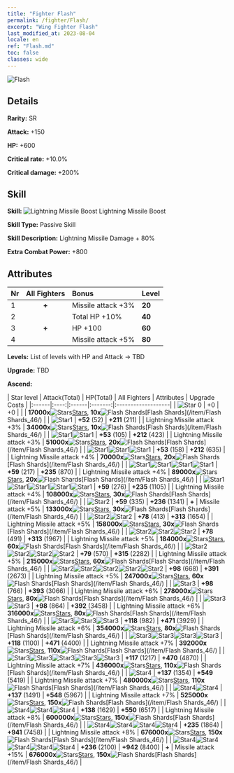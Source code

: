 ```yaml
---
title: "Fighter Flash"
permalink: /fighter/Flash/
excerpt: "Wing Fighter Flash"
last_modified_at: 2023-08-04
locale: en
ref: "Flash.md"
toc: false
classes: wide
---
```



 ![Flash](/images/ship/fj_img18.png)

## Details

 **Rarity:** SR 

 **Attack:** +150

 **HP:** +600

 **Critical rate:** +10.0%

 **Critical damage:** +200%

## Skill

 **Skill:** ![Lightning Missile Boost](/images/skill/skill_44_p.png) Lightning Missile Boost

 **Skill Type:**  Passive Skill

 **Skill Description:**  Lightning Missile Damage + 80%

 **Extra Combat Power:**  +800

## Attributes

  |  Nr | All Fighters | Bonus | Level |
  |:----|:-------------:|:--------------------|:--------|
  | 1  | **+**  | Missile attack +3%  | **20** |
  | 2  |   | Total HP +10%  | **40** |
  | 3  | **+**  | HP +100  | **60** |
  | 4  |   | Missile attack +5%  | **80** |


 **Levels:**  List of levels with HP and Attack -> TBD

 **Upgrade:**  TBD

 **Ascend:**  

  |  Star level | Attack(Total) | HP(Total) | All Fighters | Attributes | Upgrade Costs |
  |:------|:----:|:------|:-------:|:-------------------|
  | ![Star 0](/images/s0.png)  | +0  | +0  |  |    | **17000x**![Stars](/images/item/Stars_p.png)[Stars](/item/Stars_2/), **10x**![Flash Shards](/images/item/Flash_Shards_p.png)[Flash Shards](/item/Flash Shards_46/) |
  | ![Star1](/images/s1.png)  | **+52** (52)  | **+211** (211)  |   | Lightning Missile attack +3%  | **34000x**![Stars](/images/item/Stars_p.png)[Stars](/item/Stars_2/), **10x**![Flash Shards](/images/item/Flash_Shards_p.png)[Flash Shards](/item/Flash Shards_46/) |
  | ![Star1](/images/s1.png)![Star1](/images/s1.png)  | **+53** (105)  | **+212** (423)  |   | Lightning Missile attack +3%  | **51000x**![Stars](/images/item/Stars_p.png)[Stars](/item/Stars_2/), **20x**![Flash Shards](/images/item/Flash_Shards_p.png)[Flash Shards](/item/Flash Shards_46/) |
  | ![Star1](/images/s1.png)![Star1](/images/s1.png)![Star1](/images/s1.png)  | **+53** (158)  | **+212** (635)  |   | Lightning Missile attack +4%  | **70000x**![Stars](/images/item/Stars_p.png)[Stars](/item/Stars_2/), **20x**![Flash Shards](/images/item/Flash_Shards_p.png)[Flash Shards](/item/Flash Shards_46/) |
  | ![Star1](/images/s1.png)![Star1](/images/s1.png)![Star1](/images/s1.png)![Star1](/images/s1.png)  | **+59** (217)  | **+235** (870)  |   | Lightning Missile attack +4%  | **89000x**![Stars](/images/item/Stars_p.png)[Stars](/item/Stars_2/), **20x**![Flash Shards](/images/item/Flash_Shards_p.png)[Flash Shards](/item/Flash Shards_46/) |
  | ![Star1](/images/s1.png)![Star1](/images/s1.png)![Star1](/images/s1.png)![Star1](/images/s1.png)![Star1](/images/s1.png)  | **+59** (276)  | **+235** (1105)  |   | Lightning Missile attack +4%  | **108000x**![Stars](/images/item/Stars_p.png)[Stars](/item/Stars_2/), **30x**![Flash Shards](/images/item/Flash_Shards_p.png)[Flash Shards](/item/Flash Shards_46/) |
  | ![Star2](/images/s2.png)  | **+59** (335)  | **+236** (1341)  | **+**  | Missile attack +5%  | **133000x**![Stars](/images/item/Stars_p.png)[Stars](/item/Stars_2/), **30x**![Flash Shards](/images/item/Flash_Shards_p.png)[Flash Shards](/item/Flash Shards_46/) |
  | ![Star2](/images/s2.png)![Star2](/images/s2.png)  | **+78** (413)  | **+313** (1654)  |   | Lightning Missile attack +5%  | **158000x**![Stars](/images/item/Stars_p.png)[Stars](/item/Stars_2/), **30x**![Flash Shards](/images/item/Flash_Shards_p.png)[Flash Shards](/item/Flash Shards_46/) |
  | ![Star2](/images/s2.png)![Star2](/images/s2.png)![Star2](/images/s2.png)  | **+78** (491)  | **+313** (1967)  |   | Lightning Missile attack +5%  | **184000x**![Stars](/images/item/Stars_p.png)[Stars](/item/Stars_2/), **60x**![Flash Shards](/images/item/Flash_Shards_p.png)[Flash Shards](/item/Flash Shards_46/) |
  | ![Star2](/images/s2.png)![Star2](/images/s2.png)![Star2](/images/s2.png)![Star2](/images/s2.png)  | **+79** (570)  | **+315** (2282)  |   | Lightning Missile attack +5%  | **215000x**![Stars](/images/item/Stars_p.png)[Stars](/item/Stars_2/), **60x**![Flash Shards](/images/item/Flash_Shards_p.png)[Flash Shards](/item/Flash Shards_46/) |
  | ![Star2](/images/s2.png)![Star2](/images/s2.png)![Star2](/images/s2.png)![Star2](/images/s2.png)![Star2](/images/s2.png)  | **+98** (668)  | **+391** (2673)  |   | Lightning Missile attack +5%  | **247000x**![Stars](/images/item/Stars_p.png)[Stars](/item/Stars_2/), **60x**![Flash Shards](/images/item/Flash_Shards_p.png)[Flash Shards](/item/Flash Shards_46/) |
  | ![Star3](/images/s3.png)  | **+98** (766)  | **+393** (3066)  |   | Lightning Missile attack +6%  | **278000x**![Stars](/images/item/Stars_p.png)[Stars](/item/Stars_2/), **80x**![Flash Shards](/images/item/Flash_Shards_p.png)[Flash Shards](/item/Flash Shards_46/) |
  | ![Star3](/images/s3.png)![Star3](/images/s3.png)  | **+98** (864)  | **+392** (3458)  |   | Lightning Missile attack +6%  | **316000x**![Stars](/images/item/Stars_p.png)[Stars](/item/Stars_2/), **80x**![Flash Shards](/images/item/Flash_Shards_p.png)[Flash Shards](/item/Flash Shards_46/) |
  | ![Star3](/images/s3.png)![Star3](/images/s3.png)![Star3](/images/s3.png)  | **+118** (982)  | **+471** (3929)  |   | Lightning Missile attack +6%  | **354000x**![Stars](/images/item/Stars_p.png)[Stars](/item/Stars_2/), **80x**![Flash Shards](/images/item/Flash_Shards_p.png)[Flash Shards](/item/Flash Shards_46/) |
  | ![Star3](/images/s3.png)![Star3](/images/s3.png)![Star3](/images/s3.png)![Star3](/images/s3.png)  | **+118** (1100)  | **+471** (4400)  |   | Lightning Missile attack +7%  | **392000x**![Stars](/images/item/Stars_p.png)[Stars](/item/Stars_2/), **110x**![Flash Shards](/images/item/Flash_Shards_p.png)[Flash Shards](/item/Flash Shards_46/) |
  | ![Star3](/images/s3.png)![Star3](/images/s3.png)![Star3](/images/s3.png)![Star3](/images/s3.png)![Star3](/images/s3.png)  | **+117** (1217)  | **+470** (4870)  |   | Lightning Missile attack +7%  | **436000x**![Stars](/images/item/Stars_p.png)[Stars](/item/Stars_2/), **110x**![Flash Shards](/images/item/Flash_Shards_p.png)[Flash Shards](/item/Flash Shards_46/) |
  | ![Star4](/images/s4.png)  | **+137** (1354)  | **+549** (5419)  |   | Lightning Missile attack +7%  | **480000x**![Stars](/images/item/Stars_p.png)[Stars](/item/Stars_2/), **110x**![Flash Shards](/images/item/Flash_Shards_p.png)[Flash Shards](/item/Flash Shards_46/) |
  | ![Star4](/images/s4.png)![Star4](/images/s4.png)  | **+137** (1491)  | **+548** (5967)  |   | Lightning Missile attack +7%  | **525000x**![Stars](/images/item/Stars_p.png)[Stars](/item/Stars_2/), **150x**![Flash Shards](/images/item/Flash_Shards_p.png)[Flash Shards](/item/Flash Shards_46/) |
  | ![Star4](/images/s4.png)![Star4](/images/s4.png)![Star4](/images/s4.png)  | **+138** (1629)  | **+550** (6517)  |   | Lightning Missile attack +8%  | **600000x**![Stars](/images/item/Stars_p.png)[Stars](/item/Stars_2/), **150x**![Flash Shards](/images/item/Flash_Shards_p.png)[Flash Shards](/item/Flash Shards_46/) |
  | ![Star4](/images/s4.png)![Star4](/images/s4.png)![Star4](/images/s4.png)![Star4](/images/s4.png)  | **+235** (1864)  | **+941** (7458)  |   | Lightning Missile attack +8%  | **676000x**![Stars](/images/item/Stars_p.png)[Stars](/item/Stars_2/), **150x**![Flash Shards](/images/item/Flash_Shards_p.png)[Flash Shards](/item/Flash Shards_46/) |
  | ![Star4](/images/s4.png)![Star4](/images/s4.png)![Star4](/images/s4.png)![Star4](/images/s4.png)![Star4](/images/s4.png)  | **+236** (2100)  | **+942** (8400)  | **+**  | Missile attack +15%  | **676000x**![Stars](/images/item/Stars_p.png)[Stars](/item/Stars_2/), **150x**![Flash Shards](/images/item/Flash_Shards_p.png)[Flash Shards](/item/Flash Shards_46/) |

